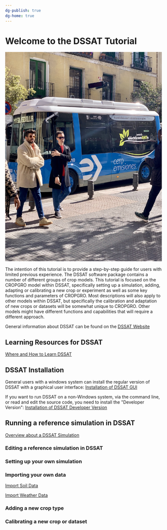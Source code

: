 ```yaml
---
dg-publish: true
dg-home: true
---
```


# Welcome to the DSSAT Tutorial


![bus1](Topic/bus1.jpeg)

The intention of this tutorial is to provide a step-by-step guide for users with limited previous experience. The DSSAT software package contains a number of different groups of crop models. This tutorial is focused on the CROPGRO model within DSSAT, specifically setting up a simulation, adding, adapting or calibrating a new crop or experiment as well as some key functions and parameters of CROPGRO. Most descriptions will also apply to other models within DSSAT, but specifically the calibration and adaptation of new crops or datasets will be somewhat unique to CROPGRO. Other models might have different functions and capabilities that will require a different approach. 

General information about DSSAT can be found on the [DSSAT Website](https://dssat.net/)


## Learning Resources for DSSAT

[Where and How to Learn DSSAT](../src/site/notes/DSSAT-Tutorial-GitHub/docs/DSSAT%20Learning%20Resources/Where%20and%20How%20to%20Learn%20DSSAT.md)


## DSSAT Installation

General users with a windows system can install the regular version of DSSAT with a graphical user interface: [Installation of DSSAT GUI](DSSAT%20Setup/Installation%20of%20DSSAT%20GUI.md)

If you want to run DSSAT on a non-Windows system, via the command line, or read and edit the source code, you need to install the "Developer Version": [Installation of DSSAT Developer Version](DSSAT%20Setup/Installation%20of%20DSSAT%20Developer%20Version.md)



## Running a reference simulation in DSSAT

[Overview about a DSSAT Simulation](../src/site/notes/DSSAT-Tutorial-GitHub/docs/Creating%20and%20Running%20a%20DSSAT%20Simulation/Overview%20about%20a%20DSSAT%20Simulation.md)


### Editing a reference simulation in DSSAT


### Setting up your own simulation



### Importing your own data

[Import Soil Data](../src/site/notes/DSSAT-Tutorial/docs/Creating%20own%20simulation%20in%20DSSAT/Data%20Import%20and%20Management/Import%20Soil%20Data.md)

[Import Weather Data](../src/site/notes/DSSAT-Tutorial/docs/Creating%20own%20simulation%20in%20DSSAT/Data%20Import%20and%20Management/Import%20Weather%20Data.md)

### Adding a new crop type



### Calibrating a new crop or dataset

